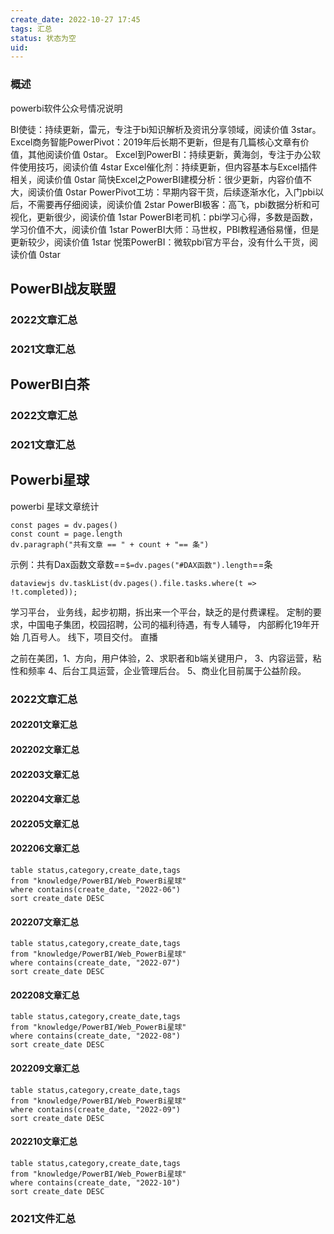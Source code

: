 ```yaml
---
create_date: 2022-10-27 17:45 
tags: 汇总
status: 状态为空
uid: 
---
```



### 概述

 powerbi软件公众号情况说明

BI使徒：持续更新，雷元，专注于bi知识解析及资讯分享领域，阅读价值 3star。
Excel商务智能PowerPivot：2019年后长期不更新，但是有几篇核心文章有价值，其他阅读价值 0star。
Excel到PowerBI：持续更新，黄海剑，专注于办公软件使用技巧，阅读价值 4star
Excel催化剂：持续更新，但内容基本与Excel插件相关，阅读价值 0star
简快Excel之PowerBI建模分析：很少更新，内容价值不大，阅读价值 0star
PowerPivot工坊：早期内容干货，后续逐渐水化，入门pbi以后，不需要再仔细阅读，阅读价值 2star
PowerBI极客：高飞，pbi数据分析和可视化，更新很少，阅读价值 1star
PowerBI老司机：pbi学习心得，多数是函数，学习价值不大，阅读价值 1star
PowerBI大师：马世权，PBI教程通俗易懂，但是更新较少，阅读价值 1star
悦策PowerBI：微软pbi官方平台，没有什么干货，阅读价值 0star

## PowerBI战友联盟

### 2022文章汇总

### 2021文章汇总

## PowerBI白茶

### 2022文章汇总

### 2021文章汇总
 
## Powerbi星球

powerbi 星球文章统计

```dataviewjs
const pages = dv.pages()
const count = page.length
dv.paragraph("共有文章 == " + count + "== 条")
```

示例：共有Dax函数文章数==`$=dv.pages("#DAX函数").length`==条

```
dataviewjs dv.taskList(dv.pages().file.tasks.where(t => !t.completed)); 
```

学习平台，
业务线，起步初期，拆出来一个平台，缺乏的是付费课程。
定制的要求，中国电子集团，校园招聘，公司的福利待遇，有专人辅导，
内部孵化19年开始
几百号人。
线下，项目交付。
直播

之前在美团，1、方向，用户体验，2、求职者和b端关键用户，
3、内容运营，粘性和频率
4、后台工具运营，企业管理后台。
5、商业化目前属于公益阶段。





### 2022文章汇总

#### 202201文章汇总

#### 202202文章汇总

#### 202203文章汇总

#### 202204文章汇总

#### 202205文章汇总

#### 202206文章汇总
```dataview
table status,category,create_date,tags 
from "knowledge/PowerBI/Web_PowerBi星球"
where contains(create_date, "2022-06")
sort create_date DESC 
```

#### 202207文章汇总
```dataview
table status,category,create_date,tags 
from "knowledge/PowerBI/Web_PowerBi星球"
where contains(create_date, "2022-07")
sort create_date DESC 
```

#### 202208文章汇总
```dataview
table status,category,create_date,tags 
from "knowledge/PowerBI/Web_PowerBi星球"
where contains(create_date, "2022-08")
sort create_date DESC 
```


#### 202209文章汇总

```dataview
table status,category,create_date,tags 
from "knowledge/PowerBI/Web_PowerBi星球"
where contains(create_date, "2022-09")
sort create_date DESC 
```

#### 202210文章汇总
```dataview
table status,category,create_date,tags 
from "knowledge/PowerBI/Web_PowerBi星球"
where contains(create_date, "2022-10")
sort create_date DESC 
```




### 2021文件汇总